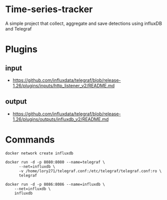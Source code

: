 # Time-series-tracker
A simple project that collect, aggregate and save detections using influxDB and Telegraf

# Plugins

## input
* https://github.com/influxdata/telegraf/blob/release-1.26/plugins/inputs/http_listener_v2/README.md

## output
* https://github.com/influxdata/telegraf/blob/release-1.26/plugins/outputs/influxdb_v2/README.md

# Commands

```
docker network create influxdb
```

```
docker run -d -p 8080:8080 --name=telegraf \
      --net=influxdb \
      -v /home/lory271/telegraf.conf:/etc/telegraf/telegraf.conf:ro \
      telegraf
```
	  
```	  
docker run -d -p 8086:8086 --name=influxdb \
	--net=influxdb \
	influxdb
```
